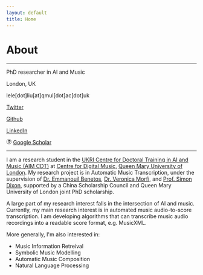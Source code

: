 ```yaml
---
layout: default
title: Home
---
```


# About

---

PhD researcher in AI and Music
 
<i class="fa fa-map-marker" aria-hidden="true"></i> London, UK

<i class="fa fa-envelope" aria-hidden="true"></i> lele[dot]liu[at]qmul[dot]ac[dot]uk

<i class="fa fa-twitter-square" aria-hidden="true"></i> [Twitter](https://twitter.com/liulelecherie)

<i class="fa fa-github-square" aria-hidden="true"></i> [Github](https://github.com/cheriell)

<i class="fa fa-linkedin-square" aria-hidden="true"></i> [LinkedIn](https://www.linkedin.com/in/lele-liu-748a3a124/)

<img src="./assets/image/icons8-google-scholar-50.png" style="width:1em"> [Google Scholar](https://scholar.google.com/citations?user=ZwFmzd8AAAAJ&hl=en)

---

I am a research student in the [UKRI Centre for Doctoral Training in AI and Music (AIM CDT)](https://www.aim.qmul.ac.uk/) at [Centre for Digital Music](http://c4dm.eecs.qmul.ac.uk/), [Queen Mary University of London](https://www.qmul.ac.uk/). My research project is in Automatic Music Transcription, under the supervision of [Dr. Emmanouil Benetos](https://www.eecs.qmul.ac.uk/~emmanouilb/), [Dr. Veronica Morfi](https://scholar.google.co.uk/citations?user=8izRvu4AAAAJ&hl=en), and [Prof. Simon Dixon](http://www.eecs.qmul.ac.uk/~simond/), supported by a China Scholarship Council and Queen Mary University of London joint PhD scholarship.

A large part of my research interest falls in the intersection of AI and music. Currently, my main research interest is in automated music audio-to-score transcription. I am developing algorithms that can transcribe music audio recordings into a readable score format, e.g. MusicXML.

More generally, I'm also interested in:

- Music Information Retreival
- Symbolic Music Modelling
- Automatic Music Composition
- Natural Language Processing